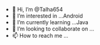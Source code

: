 - 👋 Hi, I’m @Talha654
- 👀 I’m interested in ...Android
- 🌱 I’m currently learning ...Java
- 💞️ I’m looking to collaborate on ...
- 📫 How to reach me ...

<!---
Talha654/Talha654 is a ✨ special ✨ repository because its `README.md` (this file) appears on your GitHub profile.
You can click the Preview link to take a look at your changes.
--->
